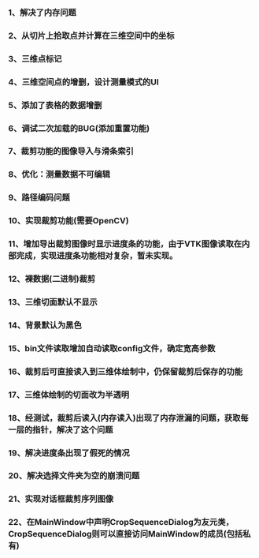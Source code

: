 ### 1、解决了内存问题

### 2、从切片上拾取点并计算在三维空间中的坐标

### 3、三维点标记

### 4、三维空间点的增删，设计测量模式的UI

### 5、添加了表格的数据增删

### 6、调试二次加载的BUG(添加重置功能)

### 7、裁剪功能的图像导入与滑条索引

### 8、优化：测量数据不可编辑

### 9、路径编码问题

### 10、实现裁剪功能(需要OpenCV)

### 11、增加导出裁剪图像时显示进度条的功能，由于VTK图像读取在内部完成，实现进度条功能相对复杂，暂未实现。

### 12、裸数据(二进制)裁剪

### 13、三维切面默认不显示

### 14、背景默认为黑色

### 15、bin文件读取增加自动读取config文件，确定宽高参数

### 16、裁剪后可直接读入到三维体绘制中，仍保留裁剪后保存的功能

### 17、三维体绘制的切面改为半透明

### 18、经测试，裁剪后读入(内存读入)出现了内存泄漏的问题，获取每一层的指针，解决了这个问题

### 19、解决进度条出现了假死的情况

### 20、解决选择文件夹为空的崩溃问题

### 21、实现对话框裁剪序列图像

### 22、在MainWindow中声明CropSequenceDialog为友元类，CropSequenceDialog则可以直接访问MainWindow的成员(包括私有)

